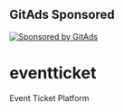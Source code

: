 <!-- GitAds-Verify: 5AYLIVBVYDEJVDB8RPJ37ZSFHRTFAZ5Y -->

## GitAds Sponsored
[![Sponsored by GitAds](https://gitads.dev/v1/ad-serve?source=nagaumamahesh/eventticket@github)](https://gitads.dev/v1/ad-track?source=nagaumamahesh/eventticket@github)


# eventticket
Event Ticket Platform
